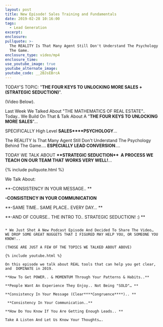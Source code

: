 ```yaml
---
layout: post
title: New Episode! Sales Training and Fundamentals
date: 2019-02-28 10:16:00
tags:
  - Lead Generation
excerpt:
enclosure:
pullquote: >-
  The REALITY Is That Many Agent Still Don't Understand The Psychology Behind
  The Game.
enclosure_type: video/mp4
enclosure_time:
use_youtube_image: true
youtube_alternate_image:
youtube_code: __2BJsEBrcA
---
```


TODAY'S TOPIC: "**THE FOUR KEYS TO UNLOCKING MORE SALES +(STRATEGIC SEDUCTION)**". 

(Video Below).

Last Week We Talked About "THE MATHEMATICS OF REAL ESTATE".. Today.. We Build On That & Talk About A "**THE FOUR KEYS TO UNLOCKING MORE SALES**"…

SPECIFICALLY High Level **SALES****PSYCHOLOGY**… 

The REALITY Is That Many Agent Still Don't Understand The Psychology Behind The Game…. **ESPECIALLY LEAD CONVERSION**…. 

TODAY WE TALK ABOUT **\*\*STRATEGIC SEDUCTION\*\*  A PROCESS WE TEACH ON OUR TEAM THAT WORKS VERY WELL!**…

{% include pullquote.html %}

We Talk About:

**-CONSISTENCY IN YOUR MESSAGE.. **

**-CONSISTENCY IN YOUR COMMUNICATION**

**-SAME TIME.. SAME PLACE.. EVERY DAY… **

**-AND OF COURSE.. THE INTRO TO.. STRATEGIC SEDUCTION! :) **

~~~~~~~~~~~~~~~~~~~~~~~~~~~~~~~~~~~~~~~~~~~~~~~~~~~~~~~~

* We Just Shot A New Podcast Episode And Decided To Share The Video… WE DROP SOME GREAT NUGGETS THAT I FIGURED MAY HELP YOU, OR SOMEONE YOU KNOW!.. 

(THOSE ARE JUST A FEW OF THE TOPICS WE TALKED ABOUT ABOVE)

{% include youtube.html %}

On this episode we talk about REAL tools that can help you get clear, and  DOMINATE in 2019. 

**How To Get POWER.. & MOMENTUM Through Your Patterns & Habits..**

**People Want An Experience They Enjoy.. Not Being "SOLD"… **

**Consistency In Your Message (Clear****Congruence****).. **

 **Consistency In Your Communication..**

**How Do You Know If You Are Getting Enough Leads.. **

Take A Listen And Let Us Know Your Thoughts….